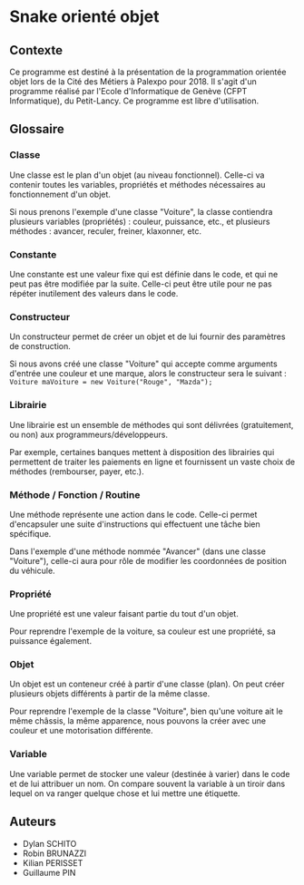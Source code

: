 # Snake orienté objet

## Contexte

Ce programme est destiné à la présentation de la programmation orientée objet lors de la Cité des Métiers à Palexpo pour 2018.
Il s'agit d'un programme réalisé par l'Ecole d'Informatique de Genève (CFPT Informatique), du Petit-Lancy.
Ce programme est libre d'utilisation.

## Glossaire

### Classe

Une classe est le plan d'un objet (au niveau fonctionnel).
Celle-ci va contenir toutes les variables, propriétés et méthodes nécessaires au fonctionnement d'un objet.

Si nous prenons l'exemple d'une classe "Voiture", la classe contiendra plusieurs variables (propriétés) : couleur, puissance, etc.,
et plusieurs méthodes : avancer, reculer, freiner, klaxonner, etc.

### Constante

Une constante est une valeur fixe qui est définie dans le code, et qui ne peut pas être modifiée par la suite.
Celle-ci peut être utile pour ne pas répéter inutilement des valeurs dans le code.

### Constructeur

Un constructeur permet de créer un objet et de lui fournir des paramètres de construction.

Si nous avons créé une classe "Voiture" qui accepte comme arguments d'entrée une couleur et une marque, alors le constructeur sera le suivant :
`Voiture maVoiture = new Voiture("Rouge", "Mazda");`

### Librairie

Une librairie est un ensemble de méthodes qui sont délivrées (gratuitement, ou non) aux programmeurs/développeurs.

Par exemple, certaines banques mettent à disposition des librairies qui permettent de traiter les paiements en ligne et fournissent un vaste choix de méthodes (rembourser, payer, etc.).

### Méthode / Fonction / Routine

Une méthode représente une action dans le code.
Celle-ci permet d'encapsuler une suite d'instructions qui effectuent une tâche bien spécifique.

Dans l'exemple d'une méthode nommée "Avancer" (dans une classe "Voiture"), celle-ci aura pour rôle de modifier les coordonnées de position du véhicule.

### Propriété

Une propriété est une valeur faisant partie du tout d'un objet.

Pour reprendre l'exemple de la voiture, sa couleur est une propriété, sa puissance également.

### Objet

Un objet est un conteneur créé à partir d'une classe (plan).
On peut créer plusieurs objets différents à partir de la même classe.

Pour reprendre l'exemple de la classe "Voiture", bien qu'une voiture ait le même châssis, la même apparence, nous pouvons la créer avec une couleur et une motorisation différente.

### Variable

Une variable permet de stocker une valeur (destinée à varier) dans le code et de lui attribuer un nom.
On compare souvent la variable à un tiroir dans lequel on va ranger quelque chose et lui mettre une étiquette.

## Auteurs

- Dylan SCHITO
- Robin BRUNAZZI
- Kilian PERISSET
- Guillaume PIN
